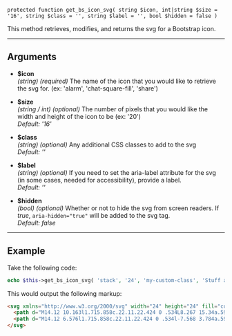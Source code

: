 `protected function get_bs_icon_svg( string $icon, int|string $size = '16', string $class = '', string $label = '', bool $hidden = false )`

This method retrieves, modifies, and returns the svg for a Bootstrap icon.

***

## Arguments

- **$icon**  
_(string)_ _(required)_ The name of the icon that you would like to retrieve the svg for. (ex: 'alarm', 'chat-square-fill', 'share')  
  
- **$size**  
_(string / int)_ _(optional)_ The number of pixels that you would like the width and height of the icon to be (ex: '20')  
_Default: '16'_  
  
- **$class**  
_(string)_ _(optional)_ Any additional CSS classes to add to the svg  
_Default: ''_  
  
- **$label**  
_(string)_ _(optional)_ If you need to set the aria-label attribute for the svg (in some cases, needed for accessibility), provide a label.  
_Default: ''_  

- **$hidden**  
_(bool)_ _(optional)_ Whether or not to hide the svg from screen readers. If _true_, `aria-hidden="true"` will be added to the svg tag.  
_Default: false_  
  
***

## Example

Take the following code:

```php
echo $this->get_bs_icon_svg( 'stack', '24', 'my-custom-class', 'Stuff and things.' );
```

This would output the following markup:
  
```html
<svg xmlns="http://www.w3.org/2000/svg" width="24" height="24" fill="currentColor" class="bi bi-stack my-custom-class" viewBox="0 0 16 16" aria-label="Stuff and things.">
  <path d="M14.12 10.163l1.715.858c.22.11.22.424 0 .534L8.267 15.34a.598.598 0 0 1-.534 0L.165 11.555a.299.299 0 0 1 0-.534l1.716-.858 5.317 2.659c.505.252 1.1.252 1.604 0l5.317-2.66zM7.733.063a.598.598 0 0 1 .534 0l7.568 3.784a.3.3 0 0 1 0 .535L8.267 8.165a.598.598 0 0 1-.534 0L.165 4.382a.299.299 0 0 1 0-.535L7.733.063z"/>
  <path d="M14.12 6.576l1.715.858c.22.11.22.424 0 .534l-7.568 3.784a.598.598 0 0 1-.534 0L.165 7.968a.299.299 0 0 1 0-.534l1.716-.858 5.317 2.659c.505.252 1.1.252 1.604 0l5.317-2.659z"/>
</svg>
```